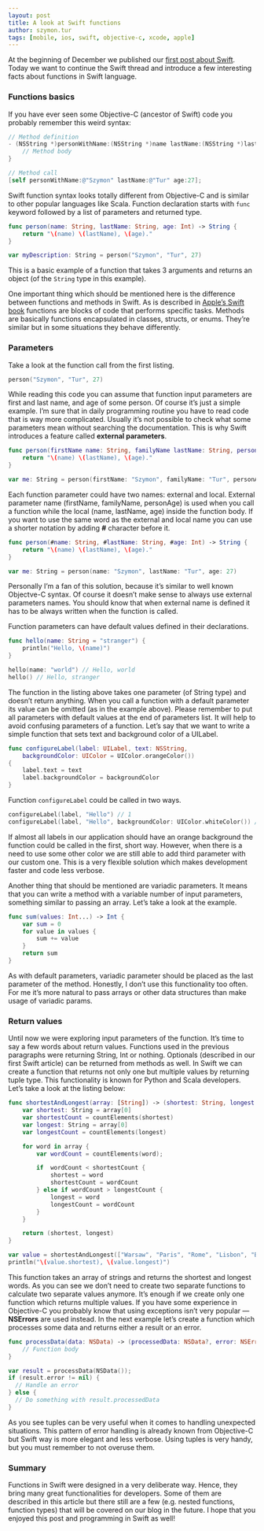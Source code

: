 ```yaml
---
layout: post
title: A look at Swift functions
author: szymon.tur
tags: [mobile, ios, swift, objective-c, xcode, apple]
---
```


At the beginning of December we published our [first post about Swift](/2014/12/quick-introduction-to-Swift.html "Quick introduction to Swift").
Today we want to continue the Swift thread and introduce a few interesting facts about functions in Swift language.

### Functions basics

If you have ever seen some Objective-C (ancestor of Swift) code you probably remember this weird syntax:

```objective-c
// Method definition
- (NSString *)personWithName:(NSString *)name lastName:(NSString *)lastName age:(NSInteger)age {
    // Method body
}

// Method call
[self personWithName:@"Szymon" lastName:@"Tur" age:27];
```

Swift function syntax looks totally different from Objective-C and is similar to other popular languages like Scala.
Function declaration starts with `func` keyword followed by a list of parameters and returned type.

```swift
func person(name: String, lastName: String, age: Int) -> String {
    return "\(name) \(lastName), \(age)."
}

var myDescription: String = person("Szymon", "Tur", 27)
```

This is a basic example of a function that takes 3 arguments and returns an object (of the `String` type in this example).

One important thing which should be mentioned here is the difference between functions and methods in Swift. As is described in
[Apple’s Swift book](https://developer.apple.com/library/ios/documentation/Swift/Conceptual/Swift_Programming_Language/index.html "Apple’s Swift book")
functions are blocks of code that performs specific tasks. Methods are basically functions encapsulated in classes, structs, or enums.
They’re similar but in some situations they behave differently.

### Parameters

Take a look at the function call from the first listing.

```swift
person("Szymon", "Tur", 27)
```

While reading this code you can assume that function input parameters are first and last name, and age of some person. Of course it’s just a simple example.
I’m sure that in daily programming routine you have to read code that is way more complicated. Usually it’s not possible to check what some parameters
mean without searching the documentation. This is why Swift introduces a feature called **external parameters**.

```swift
func person(firstName name: String, familyName lastName: String, personAge age: Int) -> String {
    return "\(name) \(lastName), \(age)."
}

var me: String = person(firstName: "Szymon", familyName: "Tur", personAge: 27)
```

Each function parameter could have two names: external and local. External parameter name (firstName, familyName, personAge) is used when you call a function
while the local (name, lastName, age) inside the function body. If you want to use the same word as the external and local name you can use a shorter notation by adding **#** character before it.

```swift
func person(#name: String, #lastName: String, #age: Int) -> String {
    return "\(name) \(lastName), \(age)."
}

var me: String = person(name: "Szymon", lastName: "Tur", age: 27)
```

Personally I’m a fan of this solution, because it’s similar to well known Objectve-C syntax. Of course it doesn’t make sense
to always use external parameters names. You should know that when external name is defined it has to be always written when the function is called.

Function parameters can have default values defined in their declarations.

```swift
func hello(name: String = "stranger") {
    println("Hello, \(name)")
}

hello(name: "world") // Hello, world
hello() // Hello, stranger
```

The function in the listing above takes one parameter (of String type) and doesn’t return anything. When you call a function with a default parameter its value can be omitted
(as in the example above). Please remember to put all parameters with default values at the end of parameters list.  It will help to avoid confusing parameters of a function.
Let’s say that we want to write a simple function that sets text and background color of a UILabel.

```swift
func configureLabel(label: UILabel, text: NSString,
    backgroundColor: UIColor = UIColor.orangeColor())
{
    label.text = text
    label.backgroundColor = backgroundColor
}
```

Function `configureLabel` could be called in two ways.

```swift
configureLabel(label, "Hello") // 1
configureLabel(label, "Hello", backgroundColor: UIColor.whiteColor()) // 2
```

If almost all labels in our application should have an orange background the function could be called in the first, short way. However, when there is a need to use some other color
we are still able to add third parameter with our custom one. This is a very flexible solution which makes development faster and code less verbose.

Another thing that should be mentioned are variadic parameters. It means that you can write a method with a variable number of input parameters,
something similar to passing an array. Let’s take a look at the example.

```swift
func sum(values: Int...) -> Int {
    var sum = 0
    for value in values {
        sum += value
    }
    return sum
}
```

As with default parameters, variadic parameter should be placed as the last parameter of the method. Honestly, I don’t use this functionality too often.
For me it’s more natural to pass arrays or other data structures than make usage of variadic params.

### Return values

Until now we were exploring input parameters of the function. It’s time to say a few words about return values.
Functions used in the previous paragraphs were returning String, Int or nothing. Optionals (described in our first Swift article) can be returned
from methods as well. In Swift we can create a function that returns not only one but multiple values by returning tuple type.
This functionality is known for Python and Scala developers. Let’s take a look at the listing below:

```swift
func shortestAndLongest(array: [String]) -> (shortest: String, longest: String) {
    var shortest: String = array[0]
    var shortestCount = countElements(shortest)
    var longest: String = array[0]
    var longestCount = countElements(longest)

    for word in array {
        var wordCount = countElements(word);

        if  wordCount < shortestCount {
            shortest = word
            shortestCount = wordCount
        } else if wordCount > longestCount {
            longest = word
            longestCount = wordCount
        }
    }

    return (shortest, longest)
}

var value = shortestAndLongest(["Warsaw", "Paris", "Rome", "Lisbon", "Barcelona"])
println("\(value.shortest), \(value.longest)")
```

This function takes an array of strings and returns the shortest and longest words. As you can see we don’t need to create two separate functions to calculate two separate values anymore.
It’s enough if we create only one function which returns multiple values. If you have some experience in Objective-C you probably know that using
exceptions isn’t very popular — **NSErrors** are used instead. In the next example let’s create a function which processes some data and returns either a result or an error.

```swift
func processData(data: NSData) -> (processedData: NSData?, error: NSError?) {
    // Function body
}

var result = processData(NSData());
if (result.error != nil) {
  // Handle an error
} else {
  // Do something with result.processedData
}
```

As you see tuples can be very useful when it comes to handling unexpected situations. This pattern of error handling is already known from Objective-C but
Swift way is more elegant and less verbose. Using tuples is very handy, but you must remember to not overuse them.

### Summary

Functions in Swift were designed in a very deliberate way. Hence, they bring many great functionalities for developers. Some of them are described in this article but there still are a few
(e.g. nested functions, function types) that will be covered on our blog in the future. I hope that you enjoyed this post and programming in Swift as well!
